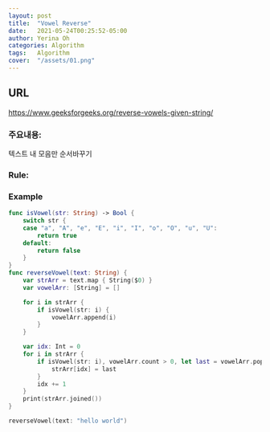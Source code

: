 ```yaml
---
layout: post
title:  "Vowel Reverse"
date:   2021-05-24T00:25:52-05:00
author: Yerina Oh
categories: Algorithm
tags:	Algorithm
cover:  "/assets/01.png"
---
```


## URL
https://www.geeksforgeeks.org/reverse-vowels-given-string/

### 주요내용: 
텍스트 내 모음만 순서바꾸기

### Rule:


### Example


```swift
func isVowel(str: String) -> Bool {
    switch str {
    case "a", "A", "e", "E", "i", "I", "o", "O", "u", "U":
        return true
    default:
        return false
    }
}
func reverseVowel(text: String) {
    var strArr = text.map { String($0) }
    var vowelArr: [String] = []

    for i in strArr {
        if isVowel(str: i) {
            vowelArr.append(i)
        }
    }

    var idx: Int = 0
    for i in strArr {
        if isVowel(str: i), vowelArr.count > 0, let last = vowelArr.popLast() {
            strArr[idx] = last
        }
        idx += 1
    }
    print(strArr.joined())
}

reverseVowel(text: "hello world")
```